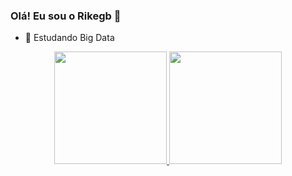 ### Olá! Eu sou o Rikegb 👋
- 🌱 Estudando Big Data

<div align="center">
  <a href="https://github.com/rikegb">
  <img height="180em" src="https://github-readme-stats.vercel.app/api?username=rikegb&show_icons=true&theme=dark&include_all_commits=true&count_private=true"/>
  <img height="180em" src="https://github-readme-stats.vercel.app/api/top-langs/?username=rikegb&layout=compact&langs_count=7&theme=dark"/>
</div>
